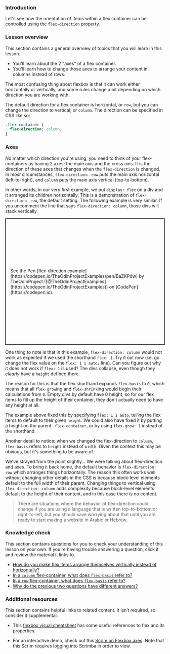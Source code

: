 ### Introduction

Let's see how the orientation of items within a flex container can be controlled using the `flex-direction` property.

### Lesson overview

This section contains a general overview of topics that you will learn in this lesson.

-   You'll learn about the 2 "axes" of a flex container.
-   You'll learn how to change those axes to arrange your content in columns instead of rows.

The most confusing thing about flexbox is that it can work either horizontally or vertically, and some rules change a bit depending on which direction you are working with.

The default direction for a flex container is horizontal, or `row`, <span id='flex-vertical'>but you can change the direction to vertical, or `column`. The direction can be specified in CSS like so:
</span>

```css
.flex-container {
  flex-direction: column;
}
```

### Axes

<span id='flex-axes'>No matter which direction you're using, you need to think of your flex-containers as having 2 axes: the main axis and the cross axis. It is the direction of these axes that changes when the `flex-direction` is changed. In _most_ circumstances, `flex-direction: row` puts the main axis horizontal (left-to-right), and `column` puts the main axis vertical (top-to-bottom).</span>

In other words, in our very first example, we put `display: flex` on a div and it arranged its children horizontally. This is a demonstration of `flex-direction: row`, the default setting. The following example is very similar. If you uncomment the line that says `flex-direction: column`, those divs will stack vertically.

<p class="codepen" data-height="400" data-default-tab="html,result" data-slug-hash="BaZKPdw" data-editable="true" data-user="TheOdinProjectExamples" style="height: 400px; box-sizing: border-box; display: flex; align-items: center; justify-content: center; border: 2px solid; margin: 1em 0; padding: 1em;">
  <span>See the Pen [flex-direction example](https://codepen.io/TheOdinProjectExamples/pen/BaZKPdw) by TheOdinProject ([@TheOdinProjectExamples](https://codepen.io/TheOdinProjectExamples))
  on [CodePen](https://codepen.io).</span>
</p>
<script async src="https://cpwebassets.codepen.io/assets/embed/ei.js"></script>

One thing to note is that in this example, `flex-direction: column` would not work as expected if we used the shorthand `flex: 1`. Try it out now (i.e. go change the flex value on the `flex: 1 1 auto;` line). Can you figure out why it does not work if `flex: 1` is used? The divs collapse, even though they _clearly_ have a `height` defined there.

The reason for this is that the <span id='row-flex-basis'> flex shorthand expands `flex-basis` to `0`, which means that all `flex-grow`ing and `flex-shrink`ing would begin their calculations from `0`.</span> Empty divs by default have 0 height, so for our flex items to fill up the height of their container, they don't actually need to have any height at all.

The example above fixed this by specifying `flex: 1 1 auto`, telling the flex items to default to their given `height`. We could also have fixed it by putting a height on the parent `.flex-container`, or by using `flex-grow: 1` instead of the shorthand.

Another detail to notice: when we changed the <span id='column-flex-basis'>flex-direction to `column`, `flex-basis` refers to `height` instead of `width`.</span> Given the context this may be obvious, but it's something to be aware of.

We've strayed from the point slightly... We were talking about flex-direction and axes. To bring it back home, the default behavior is `flex-direction: row` which arranges things horizontally. The reason this often works well without changing other details in the CSS is because block-level elements default to the full width of their parent. Changing things to vertical using `flex-direction: column` adds complexity because block-level elements default to the height of their content, and in this case there _is_ no content.

> There are situations where the behavior of flex-direction could change if you are using a language that is written top-to-bottom or right-to-left, but you should save worrying about that until you are ready to start making a website in Arabic or Hebrew.


### Knowledge check

This section contains questions for you to check your understanding of this lesson on your own. If you’re having trouble answering a question, click it and review the material it links to.

-   [How do you make flex items arrange themselves vertically instead of horizontally?](#flex-vertical)
-   [In a `column` flex-container, what does `flex-basis` refer to?](#column-flex-basis)
-   [In a `row` flex-container, what does `flex-basis` refer to?](#row-flex-basis)
-   [Why do the previous two questions have different answers?](#flex-axes)

### Additional resources

This section contains helpful links to related content. It isn’t required, so consider it supplemental.

*  This [flexbox visual cheatsheet](https://flexbox.malven.co/) has some useful references to flex and its properties.

* For an interactive demo, check out this [Scrim on Flexbox axes](https://scrimba.com/learn/flexbox/main-axis-and-cross-axis-flexbox-tutorial-cz94MT8). Note that this Scrim requires logging into Scrimba in order to view.
